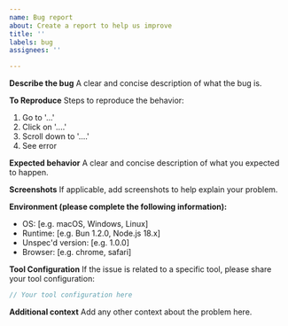 ```yaml
---
name: Bug report
about: Create a report to help us improve
title: ''
labels: bug
assignees: ''

---
```


**Describe the bug**
A clear and concise description of what the bug is.

**To Reproduce**
Steps to reproduce the behavior:
1. Go to '...'
2. Click on '....'
3. Scroll down to '....'
4. See error

**Expected behavior**
A clear and concise description of what you expected to happen.

**Screenshots**
If applicable, add screenshots to help explain your problem.

**Environment (please complete the following information):**
 - OS: [e.g. macOS, Windows, Linux]
 - Runtime: [e.g. Bun 1.2.0, Node.js 18.x]
 - Unspec'd version: [e.g. 1.0.0]
 - Browser: [e.g. chrome, safari]

**Tool Configuration**
If the issue is related to a specific tool, please share your tool configuration:

```typescript
// Your tool configuration here
```

**Additional context**
Add any other context about the problem here. 